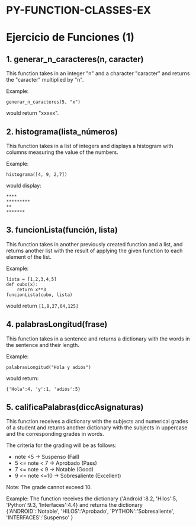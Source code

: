 # PY-FUNCTION-CLASSES-EX

# Ejercicio de Funciones (1)

## 1. generar_n_caracteres(n, caracter)

This function takes in an integer "n" and a character "caracter" and returns the "caracter" multiplied by "n".

Example:

    generar_n_caracteres(5, "x") 

would return "xxxxx".

## 2. histograma(lista_números)

This function takes in a list of integers and displays a histogram with columns measuring the value of the numbers.

Example:

    histograma([4, 9, 2,7]) 

would display:

    **** 
    ********* 
    ** 
    ******* 

## 3. funcionLista(función, lista)

This function takes in another previously created function and a list, and returns another list with the result of applying the given function to each element of the list.

Example:

    lista = [1,2,3,4,5]
    def cubo(x):
	    return x**3
    funcionLista(cubo, lista)

would return 
`[1,8,27,64,125]`

## 4. palabrasLongitud(frase)

This function takes in a sentence and returns a dictionary with the words in the sentence and their length.

Example:

    palabrasLongitud("Hola y adiós") 

would return:

    {'Hola':4, 'y':1, 'adiós':5}

## 5. calificaPalabras(diccAsignaturas)

This function receives a dictionary with the subjects and numerical grades of a student and returns another dictionary with the subjects in uppercase and the corresponding grades in words.

The criteria for the grading will be as follows:

-   note <5 → Suspenso (Fail)
-   5 <= note < 7 → Aprobado (Pass)
-   7 <= note < 9 → Notable (Good)
-   9 <= note <=10 → Sobresaliente (Excellent)

Note: The grade cannot exceed 10.

Example: The function receives the dictionary {'Android':8.2, 'Hilos':5, 'Python':9.3, 'Interfaces':4.4} and returns the dictionary {'ANDROID':'Notable', 'HILOS':'Aprobado', 'PYTHON':'Sobresaliente', 'INTERFACES':'Suspenso' }
